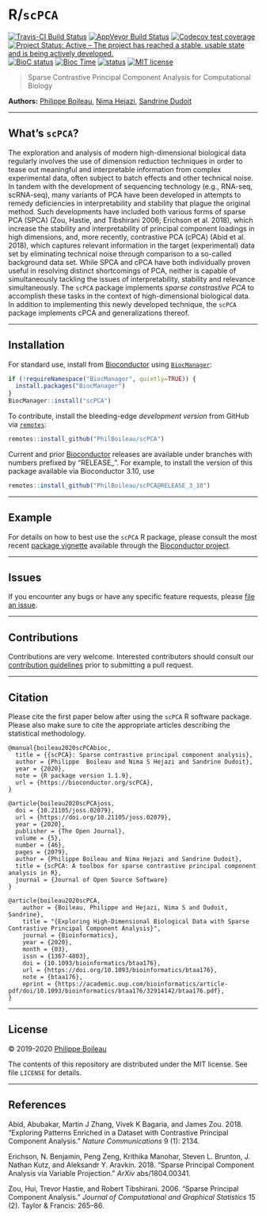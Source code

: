 
<!-- README.md is generated from README.Rmd. Please edit that file -->

# R/`scPCA`

[![Travis-CI Build
Status](https://travis-ci.org/PhilBoileau/scPCA.svg?branch=master)](https://travis-ci.org/PhilBoileau/scPCA)
[![AppVeyor Build
Status](https://ci.appveyor.com/api/projects/status/github/PhilBoileau/scPCA?branch=master&svg=true)](https://ci.appveyor.com/project/PhilBoileau/scPCA/)
[![Codecov test
coverage](https://codecov.io/gh/PhilBoileau/scPCA/branch/master/graph/badge.svg)](https://codecov.io/gh/PhilBoileau/scPCA?branch=master)
[![Project Status: Active – The project has reached a stable, usable
state and is being actively
developed.](https://www.repostatus.org/badges/latest/active.svg)](https://www.repostatus.org/#active)
[![BioC
status](http://www.bioconductor.org/shields/build/release/bioc/scPCA.svg)](https://bioconductor.org/checkResults/release/bioc-LATEST/scPCA)
[![Bioc
Time](http://bioconductor.org/shields/years-in-bioc/scPCA.svg)](https://bioconductor.org/packages/release/bioc/html/scPCA.html)
[![status](https://joss.theoj.org/papers/7f0f1271ede7aba120d71c9b5a14c865/status.svg)](https://joss.theoj.org/papers/7f0f1271ede7aba120d71c9b5a14c865)
[![MIT
license](http://img.shields.io/badge/license-MIT-brightgreen.svg)](http://opensource.org/licenses/MIT)

> Sparse Contrastive Principal Component Analysis for Computational
> Biology

**Authors:** [Philippe Boileau](https://pboileau.ca/), [Nima
Hejazi](https://nimahejazi.org), [Sandrine
Dudoit](https://statistics.berkeley.edu/~sandrine/)

-----

## What’s `scPCA`?

The exploration and analysis of modern high-dimensional biological data
regularly involves the use of dimension reduction techniques in order to
tease out meaningful and interpretable information from complex
experimental data, often subject to batch effects and other technical
noise. In tandem with the development of sequencing technology (e.g.,
RNA-seq, scRNA-seq), many variants of PCA have been developed in
attempts to remedy deficiencies in interpretability and stability that
plague the original method. Such developments have included both various
forms of sparse PCA (SPCA) (Zou, Hastie, and Tibshirani 2006; Erichson
et al. 2018), which increase the stability and interpretability of
principal component loadings in high dimensions, and, more recently,
contrastive PCA (cPCA) (Abid et al. 2018), which captures relevant
information in the target (experimental) data set by eliminating
technical noise through comparison to a so-called background data set.
While SPCA and cPCA have both individually proven useful in resolving
distinct shortcomings of PCA, neither is capable of simultaneously
tackling the issues of interpretability, stability and relevance
simultaneously. The `scPCA` package implements *sparse constrastive PCA*
to accomplish these tasks in the context of high-dimensional biological
data. In addition to implementing this newly developed technique, the
`scPCA` package implements cPCA and generalizations thereof.

-----

## Installation

For standard use, install from
[Bioconductor](https://bioconductor.org/packages/scPCA) using
[`BiocManager`](https://CRAN.R-project.org/package=BiocManager):

``` r
if (!requireNamespace("BiocManager", quietly=TRUE)) {
  install.packages("BiocManager")
}
BiocManager::install("scPCA")
```

To contribute, install the bleeding-edge *development version* from
GitHub via [`remotes`](https://CRAN.R-project.org/package=remotes):

``` r
remotes::install_github("PhilBoileau/scPCA")
```

Current and prior [Bioconductor](https://bioconductor.org) releases are
available under branches with numbers prefixed by “RELEASE\_”. For
example, to install the version of this package available via
Bioconductor 3.10, use

``` r
remotes::install_github("PhilBoileau/scPCA@RELEASE_3_10")
```

-----

## Example

For details on how to best use the `scPCA` R package, please consult the
most recent [package
vignette](https://bioconductor.org/packages/release/bioc/vignettes/scPCA/inst/doc/scpca_intro.html)
available through the [Bioconductor
project](https://bioconductor.org/packages/scPCA).

-----

## Issues

If you encounter any bugs or have any specific feature requests, please
[file an issue](https://github.com/PhilBoileau/scPCA/issues).

-----

## Contributions

Contributions are very welcome. Interested contributors should consult
our [contribution
guidelines](https://github.com/PhilBoileau/scPCA/blob/master/CONTRIBUTING.md)
prior to submitting a pull request.

-----

## Citation

Please cite the first paper below after using the `scPCA` R software
package. Please also make sure to cite the appropriate articles
describing the statistical methodology.

    @manual{boileau2020scPCAbioc,
      title = {{scPCA}: Sparse contrastive principal component analysis},
      author = {Philippe  Boileau and Nima S Hejazi and Sandrine Dudoit},
      year = {2020},
      note = {R package version 1.1.9},
      url = {https://bioconductor.org/scPCA},
    }
    
    @article{boileau2020scPCAjoss,
      doi = {10.21105/joss.02079},
      url = {https://doi.org/10.21105/joss.02079},
      year = {2020},
      publisher = {The Open Journal},
      volume = {5},
      number = {46},
      pages = {2079},
      author = {Philippe Boileau and Nima Hejazi and Sandrine Dudoit},
      title = {scPCA: A toolbox for sparse contrastive principal component analysis in R},
      journal = {Journal of Open Source Software}
    }
    
    @article{boileau2020scPCA,
        author = {Boileau, Philippe and Hejazi, Nima S and Dudoit, Sandrine},
        title = "{Exploring High-Dimensional Biological Data with Sparse Contrastive Principal Component Analysis}",
        journal = {Bioinformatics},
        year = {2020},
        month = {03},
        issn = {1367-4803},
        doi = {10.1093/bioinformatics/btaa176},
        url = {https://doi.org/10.1093/bioinformatics/btaa176},
        note = {btaa176},
        eprint = {https://academic.oup.com/bioinformatics/article-pdf/doi/10.1093/bioinformatics/btaa176/32914142/btaa176.pdf},
    }

-----

## License

© 2019-2020 [Philippe Boileau](https://pboileau.ca/)

The contents of this repository are distributed under the MIT license.
See file `LICENSE` for details.

-----

## References

<div id="refs" class="references">

<div id="ref-abid2018exploring">

Abid, Abubakar, Martin J Zhang, Vivek K Bagaria, and James Zou. 2018.
“Exploring Patterns Enriched in a Dataset with Contrastive Principal
Component Analysis.” *Nature Communications* 9 (1): 2134.

</div>

<div id="ref-erichson2018sparse">

Erichson, N. Benjamin, Peng Zeng, Krithika Manohar, Steven L. Brunton,
J. Nathan Kutz, and Aleksandr Y. Aravkin. 2018. “Sparse Principal
Component Analysis via Variable Projection.” *ArXiv* abs/1804.00341.

</div>

<div id="ref-zou2006sparse">

Zou, Hui, Trevor Hastie, and Robert Tibshirani. 2006. “Sparse Principal
Component Analysis.” *Journal of Computational and Graphical Statistics*
15 (2). Taylor & Francis: 265–86.

</div>

</div>
